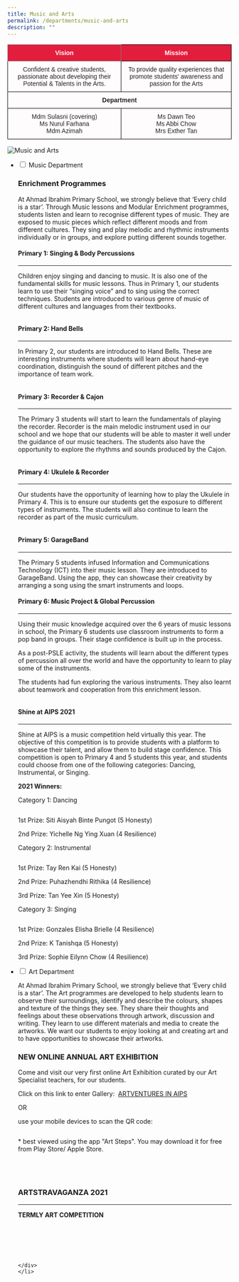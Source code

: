 ```yaml
---
title: Music and Arts
permalink: /departments/music-and-arts
description: ""
---
```


<style type="text/css">
.tg  {border-collapse:collapse;border-spacing:0;}
.tg td{border-color:black;border-style:solid;border-width:1px;font-family:Arial, sans-serif;font-size:14px;
  overflow:hidden;padding:10px 5px;word-break:normal;}
.tg th{border-color:black;border-style:solid;border-width:1px;font-family:Arial, sans-serif;font-size:14px;
  font-weight:normal;overflow:hidden;padding:10px 5px;word-break:normal;}
.tg .tg-f3bv{background-color:#E31D3C;color:#FFFCFD;font-weight:bold;text-align:center;vertical-align:middle}
.tg .tg-ty9o{background-color:#E31D3C;border-color:inherit;color:#FFFCFD;font-weight:bold;text-align:center;vertical-align:middle}
.tg .tg-d298{background-color:#FFFCFD;color:#222;font-weight:bold;text-align:center;vertical-align:top}
.tg .tg-wpvf{background-color:#FFFCFD;color:#222;text-align:center;vertical-align:middle}
</style>
<table class="tg">
<thead>
  <tr>
    <th class="tg-ty9o" colspan="2"><span style="color:#FFFCFD;background-color:#E31D3C">Vision</span></th>
    <th class="tg-f3bv" colspan="2"><span style="color:#FFFCFD;background-color:#E31D3C">Mission</span></th>
  </tr>
</thead>
<tbody>
  <tr>
    <td class="tg-wpvf" colspan="2"><span style="color:#222;background-color:#FFFCFD">Confident &amp; creative students, passionate about developing their Potential &amp; Talents in the Arts.</span></td>
    <td class="tg-wpvf" colspan="2"><span style="color:#222;background-color:#FFFCFD">To provide quality experiences that promote students' awareness and passion for the Arts</span></td>
  </tr>
  <tr>
    <td class="tg-d298" colspan="4">       Department</td>
  </tr>
  <tr>
    <td class="tg-wpvf" colspan="2"><span style="color:#222;background-color:#FFFCFD">  Mdm Sulasni (covering)</span><br><span style="color:#222;background-color:#FFFCFD">Ms Nurul Farhana</span><br><span style="color:#222;background-color:#FFFCFD">Mdm Azimah</span></td>
    <td class="tg-wpvf" colspan="2"><span style="color:#222;background-color:#FFFCFD"> Ms Dawn Teo</span><br><span style="color:#222;background-color:#FFFCFD">Ms Abbi Chow</span><br><span style="color:#222;background-color:#FFFCFD">Mrs Exther Tan</span></td>
  </tr>
</tbody>
</table>

![Music and Arts](/images/PAM%20Informal.jpg)

<ul class="jekyllcodex_accordion">
  <li>
    <input type="checkbox" id="accordion1">
    <label for="accordion1">Music Department</label>
    <div>
      <h3 id="enrichment-programmes">Enrichment Programmes</h3>
<p>At Ahmad Ibrahim Primary School, we strongly believe that ‘Every child is a star’. Through Music lessons and Modular Enrichment programmes, students listen and learn to recognise different types of music. They are exposed to music pieces which reflect different moods and from different cultures. They sing and play melodic and rhythmic instruments individually or in groups, and explore putting different sounds together.</p>
<h4 id="primary-1-singing--body-percussions">Primary 1: Singing &amp; Body Percussions</h4>
<hr>
<p>Children enjoy singing and dancing to music. It is also one of the fundamental skills for music lessons. Thus in Primary 1, our students learn to use their “singing voice” and to sing using the correct techniques. Students are introduced to various genre of music of different cultures and languages from their textbooks.</p>
<p><img src="/images/p1.jpg" alt=""></p>
<h4 id="primary-2-hand-bells">Primary 2: Hand Bells</h4>
<hr>
<p>In Primary 2, our students are introduced to Hand Bells. These are interesting instruments where students will learn about hand-eye coordination, distinguish the sound of different pitches and the importance of team work.</p>
<p><img src="/images/p2.png" alt=""></p>
<h4 id="primary-3-recorder--cajon">Primary 3: Recorder &amp; Cajon</h4>
<hr>
<p>The Primary 3 students will start to learn the fundamentals of playing the recorder. Recorder is the main melodic instrument used in our school and we hope that our students will be able to master it well under the guidance of our music teachers. The students also have the opportunity to explore the rhythms and sounds produced by the Cajon.</p>
<p><img src="/images/p3.jpg" alt=""></p>
<h4 id="primary-4-ukulele--recorder">Primary 4: Ukulele &amp; Recorder</h4>
<hr>
<p>Our students have the opportunity of learning how to play the Ukulele in Primary 4. This is to ensure our students get the exposure to different types of instruments. The students will also continue to learn the recorder as part of the music curriculum.</p>
<p><img src="/images/p4.jpg" alt=""></p>
<h4 id="primary-5-garageband">Primary 5: GarageBand</h4>
<hr>
<p>The Primary 5 students infused Information and Communications Technology (ICT) into their music lesson. They are introduced to GarageBand. Using the app, they can showcase their creativity by arranging a song using the smart instruments and loops.</p>
<h4 id="primary-6-music-project--global-percussion">Primary 6: Music Project &amp; Global Percussion</h4>
<hr>
<p>Using their music knowledge acquired over the 6 years of music lessons in school, the Primary 6 students use classroom instruments to form a pop band in groups. Their stage confidence is built up in the process.</p>
<p>As a post-PSLE activity, the students will learn about the different types of percussion all over the world and have the opportunity to learn to play some of the instruments. </p>
<p>The students had fun exploring the various instruments. They also learnt about teamwork and cooperation from this enrichment lesson.</p>
<p><img src="/images/p6.png" alt=""></p>
<h4 id="shine-at-aips-2021">Shine at AIPS 2021</h4>
<hr>
<p>Shine at AIPS is a music competition held virtually this year. The objective of this competition is to provide students with a platform to showcase their talent, and allow them to build stage confidence. This competition is open to Primary 4 and 5 students this year, and students could choose from one of the following categories: Dancing, Instrumental, or Singing.</p>
<p><strong>2021 Winners:</strong></p>
<p>Category 1: Dancing</p>
<p><img src="/images/cat1%20dancing.png" alt=""></p>
<p>1st Prize: Siti Aisyah Binte Pungot (5 Honesty)</p>
<p>2nd Prize: Yichelle Ng Ying Xuan (4 Resilience)</p>
<p>Category 2: Instrumental</p>
<p><img src="/images/cat2%20instru.png" alt=""></p>
<p>1st Prize: Tay Ren Kai (5 Honesty)</p>
<p>2nd Prize: Puhazhendhi Rithika (4 Resilience)</p>
<p>3rd Prize: Tan Yee Xin (5 Honesty)</p>
<p>Category 3: Singing</p>
<p><img src="/images/cat3%20sing.png" alt=""></p>
<p>1st Prize: Gonzales Elisha Brielle (4 Resilience)</p>
<p>2nd Prize: K Tanishqa (5 Honesty)</p>
<p>3rd Prize: Sophie Eilynn Chow (4 Resilience)</p>
    </div>
	</li>
	<li>
    <input type="checkbox" id="accordion2">
    <label for="accordion2">Art Department</label>
    <div>
      <p>At Ahmad Ibrahim Primary School, we strongly believe that ‘Every child is a star’. The Art programmes are developed to help students learn to observe their surroundings, identify and describe the colours, shapes and texture of the things they see. They share their thoughts and feelings about these observations through artwork, discussion and writing. They learn to use different materials and media to create the artworks. We want our students to enjoy looking at and creating art and to have opportunities to showcase their artworks.</p>
<h3 id="new-online-annual-art-exhibition">NEW ONLINE ANNUAL ART EXHIBITION</h3>
<p>Come and visit our very first online Art Exhibition curated by our Art Specialist teachers, for our students. </p>
<p>Click on this link to enter Gallery:  <a href="https://www.artsteps.com/embed/61888ce1ac85446ad7358165/560/315">ARTVENTURES IN AIPS</a></p>
<p>OR </p>
<p>use your mobile devices to scan the QR code:</p>
<p><img src="/images/QR%20CODE.png" alt=""></p>
<p>* best viewed using the app &quot;Art Steps&quot;. You may download it for free from Play Store/ Apple Store.</p>
<p><img src="/images/ADVENTURES.jpg" alt=""></p>
<p><img src="/images/ART1.png" alt=""></p>
<p><img src="/images/ART2.png" alt=""></p>
<p><img src="/images/ART3.png" alt=""></p>
<h3 id="artstravaganza-2021">ARTSTRAVAGANZA 2021</h3>
<hr>
<p><strong>TERMLY ART COMPETITION</strong></p>
<p><img src="/images/ARTSTRAVAGANZA%202021.jpg" alt=""></p>
<p><img src="/images/ARTSTRAVAGANZA%202021_2.jpg" alt=""></p>
<p><img src="/images/ARTSTRAVAGANZA%202021_3.jpg" alt=""></p>
<p><img src="/images/ARTSTRAVAGANZA%202021_4.jpg" alt=""></p>
<p><img src="/images/ARTSTRAVAGANZA%202021_5.jpg" alt=""></p>
<p><img src="/images/ARTSTRAVAGANZA%202021_6.jpg" alt=""></p>

    </div>
	</li>
</ul>	


